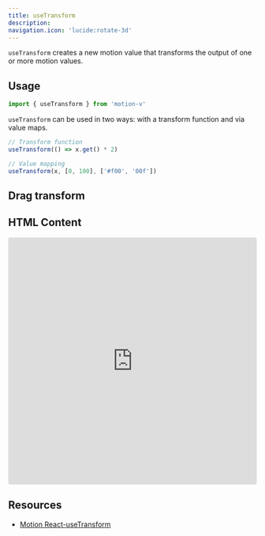 ```yaml
---
title: useTransform
description:
navigation.icon: 'lucide:rotate-3d'
---
```


`useTransform` creates a new motion value that transforms the output of one or more motion values.

## Usage

```ts
import { useTransform } from 'motion-v'
```

`useTransform` can be used in two ways: with a transform function and via value maps.

```ts
// Transform function
useTransform(() => x.get() * 2)

// Value mapping
useTransform(x, [0, 100], ['#f00', '00f'])
```

## Drag transform

<ComponentPreview name="drag-transform" />

## HTML Content

<ComponentPreview name="html-content" />

<iframe src="https://stackblitz.com/edit/vitejs-vite-ff3czw?ctl=1&embed=1&file=src%2FApp.vue&hideExplorer=1"
     style="width:100%; height: 500px; border:0; border-radius: 4px; overflow:hidden;"
     title="motion-use-spring"
    allow="accelerometer; ambient-light-sensor; camera; encrypted-media; geolocation; gyroscope; hid; microphone; midi; payment; usb; vr; xr-spatial-tracking"
     sandbox="allow-forms allow-modals allow-popups allow-presentation allow-same-origin allow-scripts allow-downloads allow-pointer-lock"
   ></iframe>

## Resources

- [Motion React-useTransform](https://motion.dev/docs/react-use-transform)
